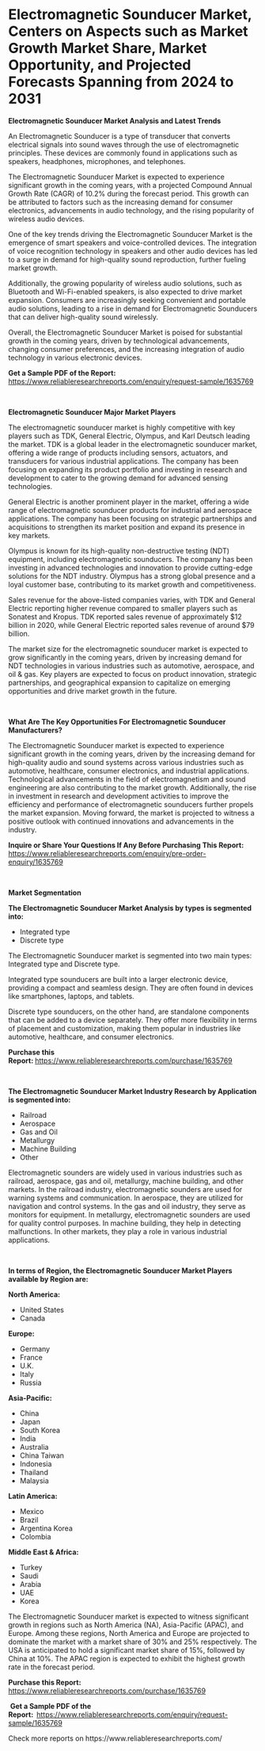 <p><h1>Electromagnetic Sounducer Market, Centers on Aspects such as Market Growth Market Share, Market Opportunity, and Projected Forecasts Spanning from 2024 to 2031</h1></p><p><strong>Electromagnetic Sounducer Market Analysis and Latest Trends</strong></p>
<p><p>An Electromagnetic Sounducer is a type of transducer that converts electrical signals into sound waves through the use of electromagnetic principles. These devices are commonly found in applications such as speakers, headphones, microphones, and telephones.</p><p>The Electromagnetic Sounducer Market is expected to experience significant growth in the coming years, with a projected Compound Annual Growth Rate (CAGR) of 10.2% during the forecast period. This growth can be attributed to factors such as the increasing demand for consumer electronics, advancements in audio technology, and the rising popularity of wireless audio devices.</p><p>One of the key trends driving the Electromagnetic Sounducer Market is the emergence of smart speakers and voice-controlled devices. The integration of voice recognition technology in speakers and other audio devices has led to a surge in demand for high-quality sound reproduction, further fueling market growth.</p><p>Additionally, the growing popularity of wireless audio solutions, such as Bluetooth and Wi-Fi-enabled speakers, is also expected to drive market expansion. Consumers are increasingly seeking convenient and portable audio solutions, leading to a rise in demand for Electromagnetic Sounducers that can deliver high-quality sound wirelessly.</p><p>Overall, the Electromagnetic Sounducer Market is poised for substantial growth in the coming years, driven by technological advancements, changing consumer preferences, and the increasing integration of audio technology in various electronic devices.</p></p>
<p><strong>Get a Sample PDF of the Report:&nbsp;</strong> <a href="https://www.reliableresearchreports.com/enquiry/request-sample/1635769">https://www.reliableresearchreports.com/enquiry/request-sample/1635769</a></p>
<p>&nbsp;</p>
<p><strong>Electromagnetic Sounducer Major Market Players</strong></p>
<p><p>The electromagnetic sounducer market is highly competitive with key players such as TDK, General Electric, Olympus, and Karl Deutsch leading the market. TDK is a global leader in the electromagnetic sounducer market, offering a wide range of products including sensors, actuators, and transducers for various industrial applications. The company has been focusing on expanding its product portfolio and investing in research and development to cater to the growing demand for advanced sensing technologies.</p><p>General Electric is another prominent player in the market, offering a wide range of electromagnetic sounducer products for industrial and aerospace applications. The company has been focusing on strategic partnerships and acquisitions to strengthen its market position and expand its presence in key markets.</p><p>Olympus is known for its high-quality non-destructive testing (NDT) equipment, including electromagnetic sounducers. The company has been investing in advanced technologies and innovation to provide cutting-edge solutions for the NDT industry. Olympus has a strong global presence and a loyal customer base, contributing to its market growth and competitiveness.</p><p>Sales revenue for the above-listed companies varies, with TDK and General Electric reporting higher revenue compared to smaller players such as Sonatest and Kropus. TDK reported sales revenue of approximately $12 billion in 2020, while General Electric reported sales revenue of around $79 billion.</p><p>The market size for the electromagnetic sounducer market is expected to grow significantly in the coming years, driven by increasing demand for NDT technologies in various industries such as automotive, aerospace, and oil & gas. Key players are expected to focus on product innovation, strategic partnerships, and geographical expansion to capitalize on emerging opportunities and drive market growth in the future.</p></p>
<p>&nbsp;</p>
<p><strong>What Are The Key Opportunities For Electromagnetic Sounducer Manufacturers?</strong></p>
<p><p>The Electromagnetic Sounducer market is expected to experience significant growth in the coming years, driven by the increasing demand for high-quality audio and sound systems across various industries such as automotive, healthcare, consumer electronics, and industrial applications. Technological advancements in the field of electromagnetism and sound engineering are also contributing to the market growth. Additionally, the rise in investment in research and development activities to improve the efficiency and performance of electromagnetic sounducers further propels the market expansion. Moving forward, the market is projected to witness a positive outlook with continued innovations and advancements in the industry.</p></p>
<p><strong>Inquire or Share Your Questions If Any Before Purchasing This Report:</strong> <a href="https://www.reliableresearchreports.com/enquiry/pre-order-enquiry/1635769">https://www.reliableresearchreports.com/enquiry/pre-order-enquiry/1635769</a></p>
<p>&nbsp;</p>
<p><strong>Market Segmentation</strong></p>
<p><strong>The Electromagnetic Sounducer Market Analysis by types is segmented into:</strong></p>
<p><ul><li>Integrated type</li><li>Discrete type</li></ul></p>
<p><p>The Electromagnetic Sounducer market is segmented into two main types: Integrated type and Discrete type. </p><p>Integrated type sounducers are built into a larger electronic device, providing a compact and seamless design. They are often found in devices like smartphones, laptops, and tablets. </p><p>Discrete type sounducers, on the other hand, are standalone components that can be added to a device separately. They offer more flexibility in terms of placement and customization, making them popular in industries like automotive, healthcare, and consumer electronics.</p></p>
<p><strong>Purchase this Report:&nbsp;</strong><a href="https://www.reliableresearchreports.com/purchase/1635769">https://www.reliableresearchreports.com/purchase/1635769</a></p>
<p>&nbsp;</p>
<p><strong>The Electromagnetic Sounducer Market Industry Research by Application is segmented into:</strong></p>
<p><ul><li>Railroad</li><li>Aerospace</li><li>Gas and Oil</li><li>Metallurgy</li><li>Machine Building</li><li>Other</li></ul></p>
<p><p>Electromagnetic sounders are widely used in various industries such as railroad, aerospace, gas and oil, metallurgy, machine building, and other markets. In the railroad industry, electromagnetic sounders are used for warning systems and communication. In aerospace, they are utilized for navigation and control systems. In the gas and oil industry, they serve as monitors for equipment. In metallurgy, electromagnetic sounders are used for quality control purposes. In machine building, they help in detecting malfunctions. In other markets, they play a role in various industrial applications.</p></p>
<p>&nbsp;</p>
<p><strong>In terms of Region, the Electromagnetic Sounducer Market Players available by Region are:</strong></p>
<p>
    <p> <strong> North America: </strong>
        <ul>
            <li>United States</li>
            <li>Canada</li>
        </ul>
        </p> 
    <p> <strong> Europe: </strong>
        <ul>
            <li>Germany</li>
            <li>France</li>
            <li>U.K.</li>
            <li>Italy</li>
            <li>Russia</li>
        </ul>
        </p> 
    <p> <strong> Asia-Pacific: </strong>
        <ul>
            <li>China</li>
            <li>Japan</li>
            <li>South Korea</li>
            <li>India</li>
            <li>Australia</li>
            <li>China Taiwan</li>
            <li>Indonesia</li>
            <li>Thailand</li>
            <li>Malaysia</li>
        </ul>
        </p> 
    <p> <strong> Latin America: </strong>
        <ul>
            <li>Mexico</li>
            <li>Brazil</li>
            <li>Argentina Korea</li>
            <li>Colombia</li>
        </ul>
        </p> 
    <p> <strong> Middle East & Africa: </strong>
        <ul>
            <li>Turkey</li>
            <li>Saudi</li>
            <li>Arabia</li>
            <li>UAE</li>
            <li>Korea</li>
        </ul>
    </p>
    </p>
<p><p>The Electromagnetic Sounducer market is expected to witness significant growth in regions such as North America (NA), Asia-Pacific (APAC), and Europe. Among these regions, North America and Europe are projected to dominate the market with a market share of 30% and 25% respectively. The USA is anticipated to hold a significant market share of 15%, followed by China at 10%. The APAC region is expected to exhibit the highest growth rate in the forecast period.</p></p>
<p><strong>Purchase this Report: </strong><a href="https://www.reliableresearchreports.com/purchase/1635769">https://www.reliableresearchreports.com/purchase/1635769</a></p>
<p>&nbsp;<strong>Get a Sample PDF of the Report:&nbsp;&nbsp;</strong><a href="https://www.reliableresearchreports.com/enquiry/request-sample/1635769">https://www.reliableresearchreports.com/enquiry/request-sample/1635769</a></p>
<p><strong></strong></p>
<p>Check more reports on https://www.reliableresearchreports.com/</p>